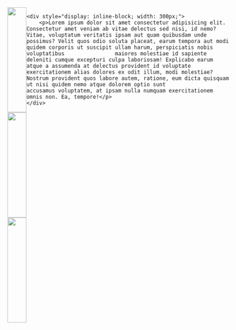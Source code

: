 <div style="display: flex;">
    <div style="display: inline-block; width: 100%;">
        <img src="https://github-readme-stats.vercel.app/api?username=Faffo96&theme=tokyonight&show_icons=true&hide_border=true&count_private=true" width="100%">
        <img src="https://github-readme-streak-stats.herokuapp.com/?user=Faffo96&theme=tokyonight&hide_border=true" width="100%">
        <img src="https://github-readme-stats.vercel.app/api/top-langs/?username=Faffo96&theme=tokyonight&show_icons=true&hide_border=true&layout=compact" width="100%">
    </div>

    <div style="display: inline-block; width: 300px;">
        <p>Lorem ipsum dolor sit amet consectetur adipisicing elit. Consectetur amet veniam ab vitae delectus sed nisi, id nemo? Vitae, voluptatum veritatis ipsam aut quam quibusdam unde possimus? Velit quos odio soluta placeat, earum tempora aut modi quidem corporis ut suscipit ullam harum, perspiciatis nobis voluptatibus                maiores molestiae id sapiente deleniti cumque excepturi culpa laboriosam! Explicabo earum atque a assumenda at delectus provident id voluptate exercitationem alias dolores ex odit illum, modi molestiae? Nostrum provident quos labore autem, ratione, eum dicta quisquam ut nisi quidem nemo atque dolorem optio sunt                 accusamus voluptatem, at ipsam nulla numquam exercitationem omnis non. Ea, tempore!</p>
    </div>
</div>


